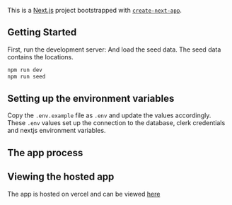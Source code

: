 This is a [Next.js](https://nextjs.org) project bootstrapped with [`create-next-app`](https://nextjs.org/docs/app/api-reference/cli/create-next-app).

## Getting Started

First, run the development server: And load the seed data. The seed data contains the locations.

```bash
npm run dev
npm run seed
```

## Setting up the environment variables

Copy the `.env.example` file as `.env` and update the values accordingly.
These `.env` values set up the connection to the database, clerk credentials and nextjs environment variables.

## The app process

## Viewing the hosted app

The app is hosted on vercel and can be viewed [here](https://xp-flame.vercel.app/xp)
